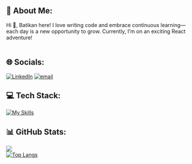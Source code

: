 ## 💫 About Me:
Hi 👋, Batikan here! 
I love writing code and embrace continuous learning—each day is a new opportunity to grow.
Currently, I’m on an exciting React adventure!<br><br>


## 🌐 Socials:
[![LinkedIn](https://img.shields.io/badge/LinkedIn-%230077B5.svg?logo=linkedin&logoColor=white)](https://linkedin.com/in/batikan-sevil-33b99b133) [![email](https://img.shields.io/badge/Email-D14836?logo=gmail&logoColor=white)](mailto:nbatikansevil@gmail.com) 

## 💻 Tech Stack:
[![My Skills](https://skillicons.dev/icons?i=js,html,css,tailwind,react,nextjs,git)](https://skillicons.dev)

## 📊 GitHub Stats:

![](https://nirzak-streak-stats.vercel.app/?user=batibatii&theme=dark&hide_border=true)<br/>
[![Top Langs](https://github-readme-stats.vercel.app/api/top-langs/?username=batibatii&l&layout=compact&theme=codeSTACKr)](https://github.com/batibatii/github-readme-stats)

